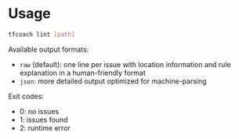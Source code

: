 # Usage

```bash
tfcoach lint [path]
```

Available output formats:
- `raw` (default): one line per issue with location information and rule explanation in a human-friendly format
- `json`: more detailed output optimized for machine-parsing

Exit codes:

- 0: no issues
- 1: issues found
- 2: runtime error
